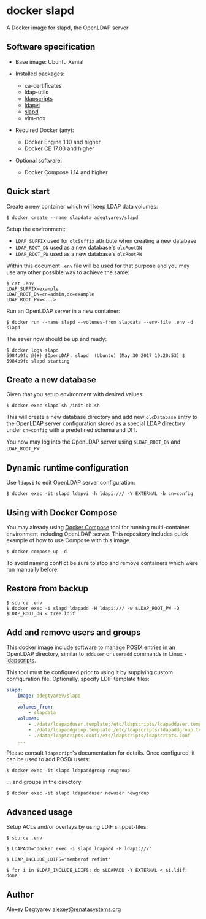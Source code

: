 # docker slapd

A Docker image for slapd, the OpenLDAP server


## Software specification

* Base image: Ubuntu Xenial

* Installed packages:
  - ca-certificates
  - ldap-utils
  - [ldapscripts](https://github.com/martymac/ldapscripts)
  - [ldapvi](http://www.lichteblau.com/ldapvi/)
  - [slapd](https://www.openldap.org/)
  - vim-nox


* Required Docker (any):
  - Docker Engine 1.10 and higher
  - Docker CE 17.03 and higher


* Optional software:
  - Docker Compose 1.14 and higher


## Quick start

Create a new container which will keep LDAP data volumes:

    $ docker create --name slapdata adegtyarev/slapd


Setup the environment:

* `LDAP_SUFFIX` used for `olcSuffix` attribute when creating a new
database
* `LDAP_ROOT_DN` used as a new database's `olcRootDN`
* `LDAP_ROOT_PW` used as a new database's `olcRootPW`

Within this document `.env` file will be used for that purpose and you may use
any other possible way to achieve the same:

    $ cat .env
    LDAP_SUFFIX=example
    LDAP_ROOT_DN=cn=admin,dc=example
    LDAP_ROOT_PW=<...>


Run an OpenLDAP server in a new container:

    $ docker run --name slapd --volumes-from slapdata --env-file .env -d slapd


The sever now should be up and ready:

    $ docker logs slapd
    5984b9fc @(#) $OpenLDAP: slapd  (Ubuntu) (May 30 2017 19:20:53) $
    5984b9fc slapd starting


## Create a new database

Given that you setup environment with desired values:

    $ docker exec slapd sh /init-db.sh

This will create a new database directory and add new `olcDatabase` entry to
the OpenLDAP server configuration stored as a special LDAP directory under
`cn=config` with a predefined schema and DIT.

You now may log into the OpenLDAP server using `$LDAP_ROOT_DN` and `LDAP_ROOT_PW`.


## Dynamic runtime configuration

Use `ldapvi` to edit OpenLDAP server configuration:

    $ docker exec -it slapd ldapvi -h ldapi:/// -Y EXTERNAL -b cn=config


## Using with Docker Compose

You may already using [Docker Compose](https://docs.docker.com/compose/) tool
for running multi-container environment including OpenLDAP server.  This
repository includes quick example of how to use Compose with this image.

    $ docker-compose up -d

To avoid naming conflict be sure to stop and remove containers which were run
manually before.


## Restore from backup

    $ source .env
    $ docker exec -i slapd ldapadd -H ldapi:/// -w $LDAP_ROOT_PW -D $LDAP_ROOT_DN < tree.ldif


## Add and remove users and groups

This docker image include software to manage POSIX entries in an OpenLDAP
directory, similar to `adduser` or `useradd` commands in Linux -
[ldapscripts](https://github.com/martymac/ldapscripts).

This tool must be configured prior to using it by supplying custom
configuration file.  Optionally, specify LDIF template files:

```yaml
slapd:
    image: adegtyarev/slapd
    ...
    volumes_from:
        - slapdata
    volumes:
        - ./data/ldapadduser.template:/etc/ldapscripts/ldapadduser.template
        - ./data/ldapaddgroup.template:/etc/ldapscripts/ldapaddgroup.template
        - ./data/ldapscripts.conf:/etc/ldapscripts/ldapscripts.conf
    ...
```

Please consult `ldapscript`'s documentation for details.  Once configured, it
can be used to add POSIX users:

    $ docker exec -it slapd ldapaddgroup newgroup

... and groups in the directory:

    $ docker exec -it slapd ldapadduser newuser newgroup


## Advanced usage

Setup ACLs and/or overlays by using LDIF snippet-files:

    $ source .env

    $ LDAPADD="docker exec -i slapd ldapadd -H ldapi:///"

    $ LDAP_INCLUDE_LDIFS="memberof refint"

    $ for i in $LDAP_INCLUDE_LDIFS; do $LDAPADD -Y EXTERNAL < $i.ldif; done


## Author

Alexey Degtyarev <alexey@renatasystems.org>
